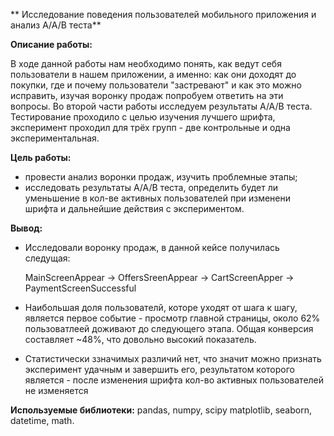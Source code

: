 ** Исследование поведения пользователей мобильного приложения и анализ A/A/B теста**

**Описание работы:**

В ходе данной работы нам необходимо понять,
как ведут себя пользователи в нашем приложении, а именно: как они доходят до покупки, где и почему пользователи "застревают" и как это можно исправить, изучая воронку продаж попробуем ответить на эти вопросы. 
Во второй части работы исследуем результаты A/A/B теста. Тестирование проходило с целью изучения лучшего шрифта, эксперимент проходил для трёх групп - две контрольные и одна экспериментальная.

**Цель работы:**

- провести анализ воронки продаж, изучить проблемные этапы;
- исследовать результаты A/A/B теста, определить будет ли уменьшение в кол-ве активных пользователей при изменени шрифта и дальнейшие действия с экспериментом.

**Вывод:**

- Исследовали воронку продаж, в данной кейсе получилась следущая:
  
  MainScreenAppear -> OffersSreenAppear -> CartScreenApper -> PaymentScreenSuccessful
- Наибольшая доля пользователй, которе уходят от шага к шагу, является первое событие - просмотр главной страницы, около 62% пользоватлеей доживают до следующего этапа. Общая конверсия составляет ~48%, что довольно высокий показатель.
- Статистически ззначимых различий нет, что значит можно признать эксперимент удачным и завершить его, результатом которого является - после изменения шрифта кол-во активных пользователей не изменяется

**Используемые библиотеки:** pandas, numpy, scipy matplotlib, seaborn, datetime, math.
